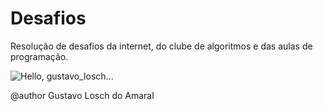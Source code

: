# Desafios
 Resolução de desafios da internet, do clube de algoritmos e das aulas de programação.

![Hello, gustavo_losch...](https://imgur.com/a/05FjONg)

 @author Gustavo Losch do Amaral
